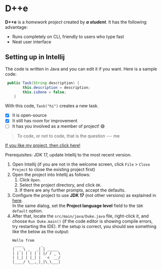 # D++e

**D++e** is a *homework project* created by ***a student***. It has the following advantage:
- Runs completely on CLI, friendly to users who type fast
- Neat user interface

## Setting up in Intellij
The code is written in Java and you can edit it if you want. Here is a sample code:
```Java
 public Task(String description) {
        this.description = description;
        this.isDone = false;
    }
```
With this code, `Task("hi")` creates a new task.
- [X] It is open-source
- [X] It still has room for improvement
- [ ] It has you involved as a member of project! :sweat_smile:

> To code, or not to code, that is the question --- me

[If you like my project, then click here!](https://github.com/nus-cs2103-AY2425S1/ip)

Prerequisites: JDK 17, update Intellij to the most recent version.

1. Open Intellij (if you are not in the welcome screen, click `File` > `Close Project` to close the existing project first)
1. Open the project into Intellij as follows:
   1. Click `Open`.
   1. Select the project directory, and click `OK`.
   1. If there are any further prompts, accept the defaults.
1. Configure the project to use **JDK 17** (not other versions) as explained in [here](https://www.jetbrains.com/help/idea/sdk.html#set-up-jdk).<br>
   In the same dialog, set the **Project language level** field to the `SDK default` option.
3. After that, locate the `src/main/java/Duke.java` file, right-click it, and choose `Run Duke.main()` (if the code editor is showing compile errors, try restarting the IDE). If the setup is correct, you should see something like the below as the output:
   ```
   Hello from
    ____        _        
   |  _ \ _   _| | _____ 
   | | | | | | | |/ / _ \
   | |_| | |_| |   <  __/
   |____/ \__,_|_|\_\___|
   ```
